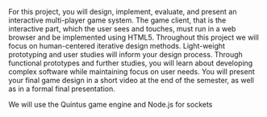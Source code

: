 For this project, you will design, implement, evaluate, and present an interactive multi-player game system. The game client, that is the interactive part, which the user sees and touches, must run in a web browser and be implemented using HTML5. Throughout this project we will focus on  human-centered iterative design methods. Light-weight prototyping and user studies will inform your design process. Through functional prototypes and further studies, you will learn about developing complex software while maintaining focus on user needs. You will present your final game design in a short video at the end of the semester, as well as in a formal final presentation.

We will use the Quintus game engine and Node.js for sockets
